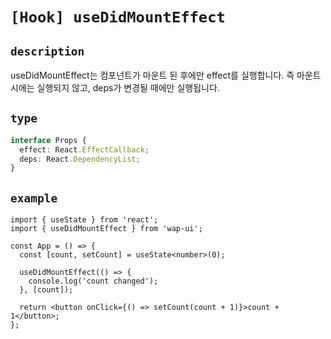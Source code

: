 # `[Hook] useDidMountEffect`

## `description`

useDidMountEffect는 컴포넌트가 마운트 된 후에만 effect를 실행합니다.
즉 마운트 시에는 실행되지 않고, deps가 변경될 때에만 실행됩니다.

## `type`

```ts
interface Props {
  effect: React.EffectCallback;
  deps: React.DependencyList;
}
```

## `example`

```tsx
import { useState } from 'react';
import { useDidMountEffect } from 'wap-ui';

const App = () => {
  const [count, setCount] = useState<number>(0);

  useDidMountEffect(() => {
    console.log('count changed');
  }, [count]);

  return <button onClick={() => setCount(count + 1)}>count + 1</button>;
};
```
